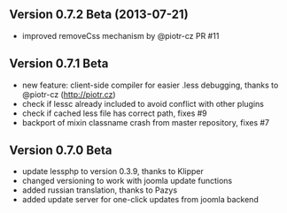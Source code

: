 ## Version 0.7.2 Beta (2013-07-21)
+ improved removeCss mechanism by @piotr-cz PR #11

## Version 0.7.1 Beta
+ new feature: client-side compiler for easier .less debugging, thanks to @piotr-cz (http://piotr.cz)
+ check if lessc already included to avoid conflict with other plugins
+ check if cached less file has correct path, fixes #9
+ backport of mixin classname crash from master repository, fixes #7


## Version 0.7.0 Beta
+ update lessphp to version 0.3.9, thanks to Klipper
+ changed versioning to work with joomla update functions
+ added russian translation, thanks to Pazys
+ added update server for one-click updates from joomla backend

